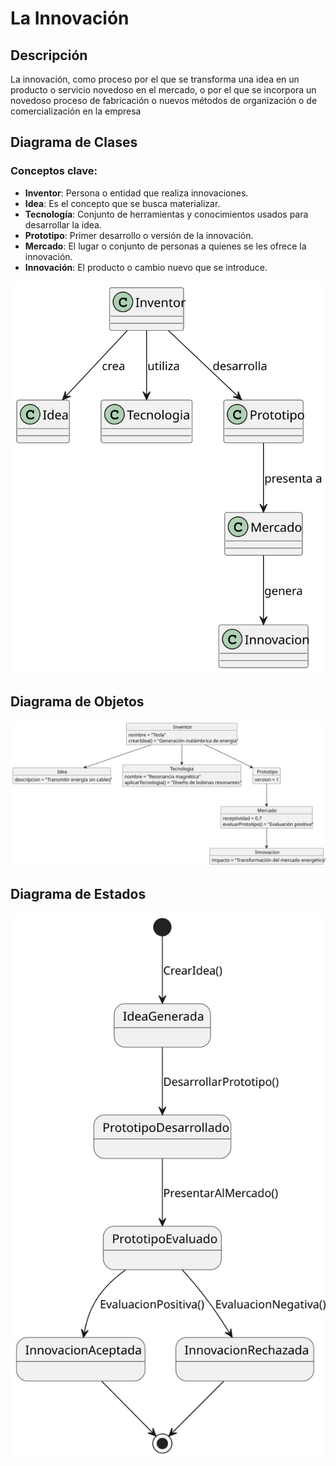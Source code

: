 # La Innovación

## Descripción
La innovación, como proceso por el que se transforma una idea en un producto o servicio novedoso en el mercado, o por el que se incorpora un novedoso proceso de fabricación o nuevos métodos de organización o de comercialización en la empresa

## Diagrama de Clases
### Conceptos clave:

- **Inventor**: Persona o entidad que realiza innovaciones.
- **Idea**: Es el concepto que se busca materializar.
- **Tecnología**: Conjunto de herramientas y conocimientos usados para desarrollar la idea.
- **Prototipo**: Primer desarrollo o versión de la innovación.
- **Mercado**: El lugar o conjunto de personas a quienes se les ofrece la innovación.
- **Innovación**: El producto o cambio nuevo que se introduce.


![Diagrama de Clases](../../../../out/entregas/alarconAndres/ejercicio003/Innovacion/Clases/Clases.svg)

## Diagrama de Objetos

![Diagrama de Objetos](../../../../out/entregas/alarconAndres/ejercicio003/Innovacion/Objetos/Objetos.svg)

## Diagrama de Estados

![Diagrama de Estados](../../../../out/entregas/alarconAndres/ejercicio003/Innovacion/Estados/Estados.svg)
